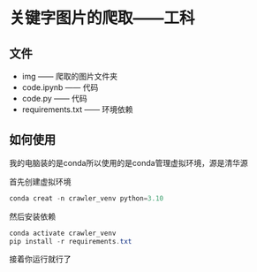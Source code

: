 # 关键字图片的爬取——工科

## 文件

* img —— 爬取的图片文件夹
* code.ipynb —— 代码
* code.py —— 代码
* requirements.txt —— 环境依赖

## 如何使用

我的电脑装的是conda所以使用的是conda管理虚拟环境，源是清华源

首先创建虚拟环境

```powershell
conda creat -n crawler_venv python=3.10
```

然后安装依赖

```powershell
conda activate crawler_venv
pip install -r requirements.txt
```

接着你运行就行了
